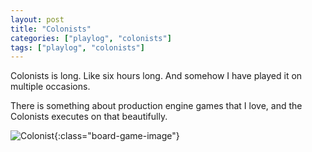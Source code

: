 ```yaml
---
layout: post
title: "Colonists"
categories: ["playlog", "colonists"]
tags: ["playlog", "colonists"]
---
```


Colonists is long. Like six hours long. And somehow I have played it on multiple occasions.

There is something about production engine games that I love, and the Colonists executes on that beautifully.

![Colonist](/assets/playlog/Colonists.jpg){:class="board-game-image"}